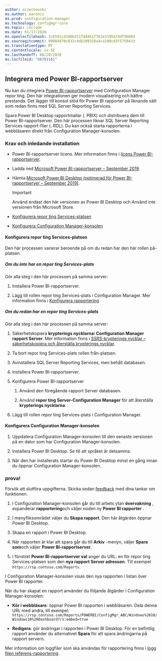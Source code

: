 ```yaml
---
author: aczechowski
ms.author: aaroncz
ms.prod: configuration-manager
ms.technology: configmgr-core
ms.topic: include
ms.date: 01/17/2020
ms.openlocfilehash: 2c6591cd248b251f484b1ff62e3195474df9b00d
ms.sourcegitcommit: 99084d70c032c4db109328a4ca100cd3f5759433
ms.translationtype: MT
ms.contentlocale: sv-SE
ms.lasthandoff: 08/20/2020
ms.locfileid: "88703101"
---
```

## <a name="integrate-with-power-bi-report-server"></a><a name="bkmk_powerbi"></a> Integrera med Power BI-rapportserver

<!--3721603-->

Nu kan du integrera [Power BI-rapportserver](/power-bi/report-server/get-started) med Configuration Manager repor ting. Den här integrationen ger modern visualisering och bättre prestanda. Det lägger till konsol stöd för Power BI rapporter på liknande sätt som redan finns med SQL Server Reporting Services.

Spara Power BI Desktop rapportmallar (. PBIX) och distribuera dem till Power BI-rapportserver. Den här processen liknar SQL Server Reporting Services rapport-filer (. RDL). Du kan också starta rapporterna i webbläsaren direkt från Configuration Manager-konsolen.

### <a name="prerequisites-and-initial-setup"></a>Krav och inledande installation

- Power BI-rapportserver licens. Mer information finns i [licens Power BI-rapportserver](/power-bi/report-server/get-started#licensing-power-bi-report-server).

- Ladda ned [Microsoft Power BI-rapportserver – September 2019](https://www.microsoft.com/download/details.aspx?id=57270).

- Hämta [Microsoft Power BI Desktop (optimerad för Power BI-rapportserver – September 2019)](https://www.microsoft.com/download/details.aspx?id=57271).

    > [!IMPORTANT]
    > Använd endast den här versionen av Power BI Desktop och Använd inte versionen från Microsoft Store.

- [Konfigurera repor ting Services-platsen](#bkmk_powerbi-rsp)

- [Konfigurera Configuration Manager-konsolen](#bkmk_powerbi-console)

#### <a name="configure-the-reporting-services-point"></a><a name="bkmk_powerbi-rsp"></a> Konfigurera repor ting Services-platsen

Den här processen varierar beroende på om du redan har den här rollen på-platsen.

##### <a name="if-you-dont-have-a-reporting-services-point"></a>Om du inte har en repor ting Services-plats

Gör alla steg i den här processen på samma server:

1. Installera Power BI-rapportserver.

2. Lägg till rollen repor ting Services-plats i Configuration Manager. Mer information finns i [Konfigurera rapportering](../../../../servers/manage/configuring-reporting.md).

##### <a name="if-you-already-have-a-reporting-services-point"></a>Om du redan har en repor ting Services-plats

Gör alla steg i den här processen på samma server:

1. Säkerhetskopiera **krypterings nycklarna**i **Configuration Manager rapport Server**. Mer information finns i [SSRS-krypterings nycklar – säkerhetskopiera och återställa krypterings nycklar](/sql/reporting-services/install-windows/ssrs-encryption-keys-back-up-and-restore-encryption-keys).

1. Ta bort repor ting Services-plats rollen från-platsen.

1. Avinstallera SQL Server Reporting Services, men behåll databasen.

1. Installera Power BI-rapportserver.

1. Konfigurera Power BI-rapportserver

    1. Använd den föregående rapport Server databasen.

    1. Använd **repor ting Server-Configuration Manager** för att återställa **krypterings nycklarna**.

1. Lägg till rollen repor ting Services-plats i Configuration Manager.

#### <a name="configure-the-configuration-manager-console"></a><a name="bkmk_powerbi-console"></a> Konfigurera Configuration Manager-konsolen

1. Uppdatera Configuration Manager-konsolen till den senaste versionen på en dator som har Configuration Manager-konsolen.

1. Installera Power BI Desktop. Se till att språket är detsamma.

1. När den har installerats startar du Power BI Desktop minst en gång innan du öppnar Configuration Manager-konsolen.

### <a name="try-it-out"></a>prova!

Försök att slutföra uppgifterna. Skicka sedan [feedback](../../../../understand/find-help.md#product-feedback) med dina tankar om funktionen.

1. I Configuration Manager-konsolen går du till arbets ytan **övervakning** , expanderar **rapportering**och väljer noden ny **Power BI rapporter** .

1. I menyfliksområdet väljer du **Skapa rapport**. Den här åtgärden öppnar Power BI Desktop.

1. Skapa en rapport i Power BI Desktop.

1. När rapporten är klar att spara går du till **Arkiv** -menyn, väljer **Spara som**och väljer **Power BI-rapportserver**.

1. I fönstret **Power BI-rapportserver val** anger du URL: en för repor ting Services-platsen som den **nya rapport Server adressen**. Till exempel `https://rsp.contoso.com/Reports`.

I Configuration Manager-konsolen visas den nya rapporten i listan över Power BI rapporter.

När du har skapat en rapport använder du följande åtgärder i Configuration Manager-konsolen:

- **Kör i webbläsare**: öppnar Power BI rapporten i webbläsaren. Dela denna URL med andra, till exempel: `https://rsp.contoso.com/Reports/POWERBI/ConfigMgr_ABC/Windows%2010/Windows10%20Dashboard?rs:embed=true`

- **Redigera**: gör ändringar i rapporten i Power BI Desktop. För en befintlig rapport använder du alternativet **Spara** för att spara ändringarna på rapport servern.

Mer information om loggfiler som ska användas för rapportering finns i [logg filen referens-rapportering](../../../../plan-design/hierarchy/log-files.md#BKMK_ReportLog).